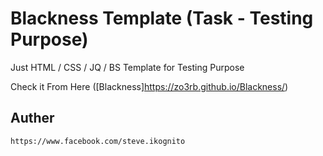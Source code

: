 # Blackness Template (Task - Testing Purpose)

Just HTML / CSS / JQ / BS Template for Testing Purpose

Check it From Here ([Blackness]https://zo3rb.github.io/Blackness/)

## Auther 

```
https://www.facebook.com/steve.ikognito
```
